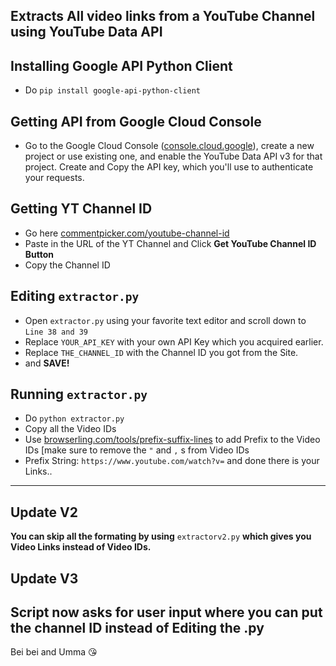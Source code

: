 
Extracts All video links from a YouTube Channel using YouTube Data API
-----------------
## Installing Google API Python Client
 - Do `pip install google-api-python-client`
 ## Getting API from Google Cloud Console
 - Go to the Google Cloud Console ([console.cloud.google](https://console.cloud.google.com/)), create a new project or use existing one, and enable the YouTube Data API v3 for that project. Create and Copy the API key, which you'll use to authenticate your requests.
 ## Getting YT Channel ID
 
 - Go here [commentpicker.com/youtube-channel-id](https://commentpicker.com/youtube-channel-id.php)
 - Paste in the URL of the YT Channel and Click **Get YouTube Channel ID Button**
 - Copy the Channel ID
 ## Editing `extractor.py`
 
 - Open `extractor.py` using your favorite text editor and scroll down to `Line 38 and 39`
 - Replace `YOUR_API_KEY` with your own API Key which you acquired earlier.
 - Replace `THE_CHANNEL_ID` with the Channel ID you got from the Site.
 - and **SAVE!**
## Running `extractor.py`
 - Do `python extractor.py`
 - Copy all the Video IDs
 - Use [browserling.com/tools/prefix-suffix-lines](https://www.browserling.com/tools/prefix-suffix-lines) to add Prefix to the Video IDs [make sure to remove the `"` and `,` s from Video IDs
 - Prefix String: `https://www.youtube.com/watch?v=` and done there is your Links..
----------------
## Update V2
 **You can skip all the formating by using** `extractorv2.py` **which gives you Video Links instead of Video IDs.**

 ## Update V3
 **Script now asks for user input where you can put the channel ID instead of Editing the .py**
----------------
Bei bei and Umma 😘
